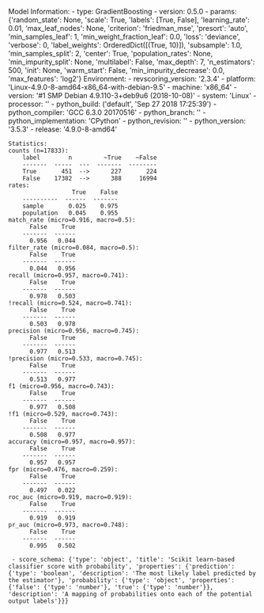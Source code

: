 Model Information:
	 - type: GradientBoosting
	 - version: 0.5.0
	 - params: {'random_state': None, 'scale': True, 'labels': [True, False], 'learning_rate': 0.01, 'max_leaf_nodes': None, 'criterion': 'friedman_mse', 'presort': 'auto', 'min_samples_leaf': 1, 'min_weight_fraction_leaf': 0.0, 'loss': 'deviance', 'verbose': 0, 'label_weights': OrderedDict([(True, 10)]), 'subsample': 1.0, 'min_samples_split': 2, 'center': True, 'population_rates': None, 'min_impurity_split': None, 'multilabel': False, 'max_depth': 7, 'n_estimators': 500, 'init': None, 'warm_start': False, 'min_impurity_decrease': 0.0, 'max_features': 'log2'}
	Environment:
	 - revscoring_version: '2.3.4'
	 - platform: 'Linux-4.9.0-8-amd64-x86_64-with-debian-9.5'
	 - machine: 'x86_64'
	 - version: '#1 SMP Debian 4.9.110-3+deb9u6 (2018-10-08)'
	 - system: 'Linux'
	 - processor: ''
	 - python_build: ('default', 'Sep 27 2018 17:25:39')
	 - python_compiler: 'GCC 6.3.0 20170516'
	 - python_branch: ''
	 - python_implementation: 'CPython'
	 - python_revision: ''
	 - python_version: '3.5.3'
	 - release: '4.9.0-8-amd64'
	
	Statistics:
	counts (n=17833):
		label        n         ~True    ~False
		-------  -----  ---  -------  --------
		True       451  -->      227       224
		False    17382  -->      388     16994
	rates:
		              True    False
		----------  ------  -------
		sample       0.025    0.975
		population   0.045    0.955
	match_rate (micro=0.916, macro=0.5):
		  False    True
		-------  ------
		  0.956   0.044
	filter_rate (micro=0.084, macro=0.5):
		  False    True
		-------  ------
		  0.044   0.956
	recall (micro=0.957, macro=0.741):
		  False    True
		-------  ------
		  0.978   0.503
	!recall (micro=0.524, macro=0.741):
		  False    True
		-------  ------
		  0.503   0.978
	precision (micro=0.956, macro=0.745):
		  False    True
		-------  ------
		  0.977   0.513
	!precision (micro=0.533, macro=0.745):
		  False    True
		-------  ------
		  0.513   0.977
	f1 (micro=0.956, macro=0.743):
		  False    True
		-------  ------
		  0.977   0.508
	!f1 (micro=0.529, macro=0.743):
		  False    True
		-------  ------
		  0.508   0.977
	accuracy (micro=0.957, macro=0.957):
		  False    True
		-------  ------
		  0.957   0.957
	fpr (micro=0.476, macro=0.259):
		  False    True
		-------  ------
		  0.497   0.022
	roc_auc (micro=0.919, macro=0.919):
		  False    True
		-------  ------
		  0.919   0.919
	pr_auc (micro=0.973, macro=0.748):
		  False    True
		-------  ------
		  0.995   0.502
	
	 - score_schema: {'type': 'object', 'title': 'Scikit learn-based classifier score with probability', 'properties': {'prediction': {'type': 'boolean', 'description': 'The most likely label predicted by the estimator'}, 'probability': {'type': 'object', 'properties': {'false': {'type': 'number'}, 'true': {'type': 'number'}}, 'description': 'A mapping of probabilities onto each of the potential output labels'}}}

